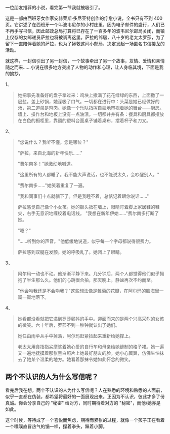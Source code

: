 一位朋友推荐的小说，看完第一节我就被吸引了。

这是一部由西班牙女作家安赫莱斯·多尼亚特创作的疗愈小说，全书只有不到 400 页。它讲述了在西班牙一个叫波韦尼尔的小村庄里，因为电子邮件的盛行，人们已不再手写书信，因此邮政总局打算将已存在了一百多年的波韦尼尔邮局关闭，而镇上仅存的女邮递员萨拉也将被调离这里。萨拉的邻居，八十岁的老太太罗莎，为了留下一直陪伴着她的萨拉，也为了拯救这间小邮局，决定发起一场匿名书信接龙的活动。

就这样，一封信引出了另一封信，一个故事牵出了另一个故事，友情、爱情和亲情随之而来......小说在很多地方突出了人物的动作和心理，让人身临其境，下面是我的摘抄。

1、

>她把事先准备好的盘子拿过来：鸡块上撒满了花花绿绿的东西，上面撒了一层盐。盖上砂锅，她深吸了口气。一切都在进行中：头菜是她已经做好的汤，第二道菜是鸡肉。她像一个乐队指挥自豪地审视着她的舞台——厨房。墙上、操作台和地板上没有一点油渍。一切都井井有条：餐具和厨具都摆放在白色的橱柜里，靠窗的塑料台面桌子铺着桌布，摆着杯子和刀叉。

2、

> "您说什么？我听不懂。您是哪位？"
>
> "萨拉，来自北海的新年快乐……"
>
> "费尔南多！"她激动地喊道。
>
> "这里所有的人都睡了。我不能大声说话，也不能说太久，会吵醒别人。"
>
> "费尔南多……"她笑着重复了一遍。
>
> "我和同事们十点就躺下了。但是我睡不着，总惦记着跟你说话……"
>
> 萨拉感觉自己像个小女孩。她的额头抵在墙上，眼睛盯着脚上家居鞋的鞋尖，右手无意识地缠绞着电话线。
> "我想在新年伊始……"费尔南多打断了她。
>
> "嗯？"
>
> "……听到你的声音。"他低缓地说道，似乎每一个字母都说得很费力。
>
> 萨拉感到双腿在发颤。她的呼吸乱了。她闭上了眼睛。

3、

> 阿尔玛一动也不动。他渐渐平静下来。几分钟后，两个人都觉得他们似乎拥抱了半生那么久。他们的心跳很合拍，那天晚上，静谧再次不约而至。
>
> "他会吻我还是不会吻我？"这些想法像是雏菊的花瓣，在阿尔玛的脑海里一瓣一瓣地落下。

4、

> 她看都没看就把它递到罗莎颤抖的手中。迎面而来的是两个兴高采烈的女孩的微笑。六十年后，罗莎不到一秒钟就认出了她们。
>
> 她任由雨伞从手中掉落，阿尔玛赶紧捡起来重新给她撑上。
>
> 老太太用食指指尖摩挲着她心爱的自行车和母亲给她缝制的格子裙。她一遍又一遍地抚摸着那张黑白照片上她最好朋友的脸，她小心翼翼，仿佛生怕抹去了她某个温柔的地方。她看着那抹令她如此怀念的微笑。

## 两个不认识的人为什么写信呢？

看完后我在想，两个不认识的人为什么写信呢？人在熟悉的环境和熟悉的人面前，似乎一直都在伪装，都希望将最好的一面展现出来。正因为不认识，彼此才多了份真诚。你会分享自己的 "秘密" 给对方，同时期待着对方的 "秘密"，而他/她亦是如此。

这个时候，等待成了一个喜悦而焦虑，期待而紧张的过程，就像一个孩子正在看着一个噗噗直冒热气的锅一样，攥着拳头，跺着小脚。
